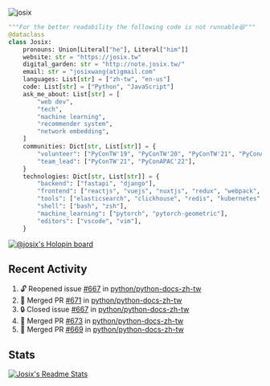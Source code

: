 ![josix](https://komarev.com/ghpvc/?username=josix)
```python
"""For the better readability the following code is not runnable😆"""
@dataclass
class Josix:
    pronouns: Union[Literal["he"], Literal["him"]]
    website: str = "https://josix.tw"
    digital_garden: str = "http://note.josix.tw/"
    email: str = "josixwang(at)gmail.com"
    languages: List[str] = ["zh-tw", "en-us"]
    code: List[str] = ["Python", "JavaScript"]
    ask_me_about: List[str] = [
        "web dev",
        "tech",
        "machine learning",
        "recommender system",
        "network embedding",
    ]
    communities: Dict[str, List[str]] = {
        "volunteer": ["PyConTW'19", "PyConTW'20", "PyConTW'21", "PyConAPAC'22"],
        "team_lead": ["PyConTW'21", "PyConAPAC'22"],
    }
    technologies: Dict[str, List[str]] = {
        "backend": ["fastapi", "django"],
        "frontend": ["reactjs", "vuejs", "nuxtjs", "redux", "webpack", "tailwindcss"],
        "tools": ["elasticsearch", "clickhouse", "redis", "kubernetes", "docker"],
        "shell": ["bash", "zsh"],
        "machine_learning": ["pytorch", "pytorch-geometric"],
        "editors": ["vscode", "vim"],
    }
```
[![@josix's Holopin board](https://holopin.io/api/user/board?user=josix)](https://holopin.io/@josix)

## Recent Activity
<!--START_SECTION:activity-->
1. 🔓 Reopened issue [#667](https://github.com/python/python-docs-zh-tw/issues/667) in [python/python-docs-zh-tw](https://github.com/python/python-docs-zh-tw)
2. 🎉 Merged PR [#671](https://github.com/python/python-docs-zh-tw/pull/671) in [python/python-docs-zh-tw](https://github.com/python/python-docs-zh-tw)
3. 🔒 Closed issue [#667](https://github.com/python/python-docs-zh-tw/issues/667) in [python/python-docs-zh-tw](https://github.com/python/python-docs-zh-tw)
4. 🎉 Merged PR [#673](https://github.com/python/python-docs-zh-tw/pull/673) in [python/python-docs-zh-tw](https://github.com/python/python-docs-zh-tw)
5. 🎉 Merged PR [#669](https://github.com/python/python-docs-zh-tw/pull/669) in [python/python-docs-zh-tw](https://github.com/python/python-docs-zh-tw)
<!--END_SECTION:activity-->



## Stats
[![Josix's Readme Stats](https://github-readme-stats.vercel.app/api?username=josix&show_icons=true&theme=default&count_private=true&card_width=400)](https://github.com/anuraghazra/github-readme-stats)
